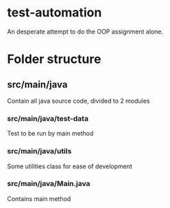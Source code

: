 # test-automation
An desperate attempt to do the OOP assignment alone.
# Folder structure
## src/main/java 
Contain all java source code, divided to 2 modules
### src/main/java/test-data
Test to be run by main method
### src/main/java/utils
Some utilities class for ease of development
### src/main/java/Main.java
Contains main method

